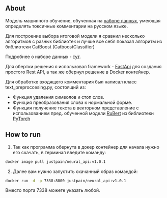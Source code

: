 ## About
Модель машинного обучение, обученная на [наборе данных](https://www.kaggle.com/datasets/blackmoon/russian-language-toxic-comments), умеющая определять токсичные комментарии на русском языке.

Для построение выбора итоговой модели я сравнил несколько алгоритмов с разных библиотек и лучше все себя показал алгоритм из библиотеки CatBoost (CatboostClassifier)

Подробнее о наборе данных - [тут](https://habr.com/ru/companies/vk/articles/526268/).

Для обертки решения я использовал framework - [FastApi](https://fastapi.tiangolo.com) для создания простого Rest API, а так же обернул решение в Docker контейнер.

Для обработке входящего комментария был написал класс text_preproccesing.py, состоящий из:
- Функция удаления символов и стоп слов.
- Функция преобразования слова к нормальной форме.
- Функция получение текста в векторном представление с использованием пред. обученной модели [RuBert](https://habr.com/ru/articles/562064/) из библиотеки [PyTorch](https://pytorch.org)

## How to run
1. Так как программа обернута в докер контейнер для начала нужно его скачать, в терминал введите команду:
```bash
docker image pull justpain/neural_api:v1.0.1
```
2. Далее вам нужно запустить скачанный образ командой:
```bash
docker run -d -p 7338:8000 justpain/neural_api:v1.0.1
```
Вместо порта 7338 можете указать любой.